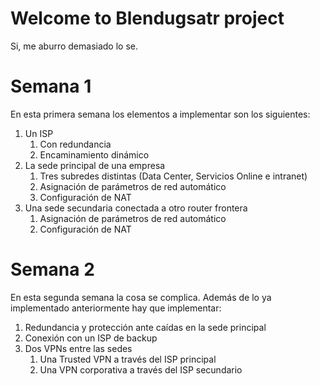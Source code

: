 # Welcome to Blendugsatr project

Si, me aburro demasiado lo se.

# Semana 1

En esta primera semana los elementos a implementar son los siguientes:

1. Un ISP
	1. Con redundancia 
	2. Encaminamiento dinámico
2. La sede principal de una empresa
	1. Tres subredes distintas (Data Center, Servicios Online e intranet)
	2. Asignación de parámetros de red automático
	3. Configuración de NAT
3. Una sede secundaria conectada a otro router frontera
	1. Asignación de parámetros de red automático
	2. Configuración de NAT


# Semana 2
 En esta segunda semana la cosa se complica. Además de lo ya implementado anteriormente hay que implementar:

1. Redundancia y protección ante caídas en la sede principal
2. Conexión con un ISP de backup
3. Dos VPNs entre las sedes
	1. Una Trusted VPN a través del ISP principal
	2. Una VPN corporativa a través del ISP secundario

